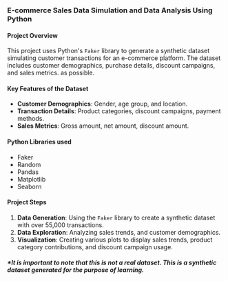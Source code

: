 ### E-commerce Sales Data Simulation and Data Analysis Using Python

#### Project Overview
This project uses Python's `Faker` library to generate a synthetic dataset simulating customer transactions for an e-commerce platform. The dataset includes customer demographics, purchase details, discount campaigns, and sales metrics.
as possible.

#### Key Features of the Dataset
- **Customer Demographics**: Gender, age group, and location.
- **Transaction Details**: Product categories, discount campaigns, payment methods.
- **Sales Metrics**: Gross amount, net amount, discount amount.

#### Python Libraries used
- Faker
- Random
- Pandas
- Matplotlib
- Seaborn

#### Project Steps
1. **Data Generation**: Using the `Faker` library to create a synthetic dataset with over 55,000 transactions.
2. **Data Exploration**: Analyzing sales trends, and customer demographics.
3. **Visualization**: Creating various plots to display sales trends, product category contributions, and discount campaign usage.

##### *It is important to note that this is not a real dataset. This is a synthetic dataset generated for the purpose of learning.
